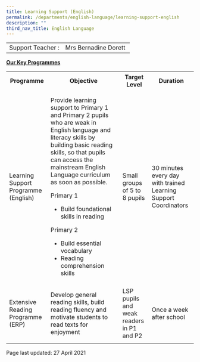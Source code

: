 ```yaml
---
title: Learning Support (English)
permalink: /departments/english-language/learning-support-english
description: ""
third_nav_title: English Language
---
```


<table style="margin-left: auto; margin-right: auto;">
<tbody>
<tr>
<td>Support Teacher :</td>
<td style="text-align: center;">Mrs Bernadine Dorett&nbsp;</td>
</tr>
</tbody>
</table>
<p><strong><u>Our Key Programmes</u></strong></p>
<table>
<tbody>
<tr>
<th style="width: 117.594px;">Programme</th>
<th style="width: 333.828px;">Objective</th>
<th style="width: 86.1875px;">Target Level</th>
<th style="width: 138.391px;">Duration</th>
</tr>
<tr>
<td style="width: 117.594px;">Learning Support Programme (English)</td>
<td style="width: 333.828px;">
<p>Provide learning support to Primary 1 and Primary 2 pupils who are weak in English language and literacy skills by building basic reading skills, so that pupils can access the mainstream English Language curriculum as soon as possible.</p>
<p>Primary 1</p>
<ul>
<li>Build foundational skills in reading</li>
</ul>
<p>Primary 2</p>
<div>
<ul>
<li>Build essential vocabulary</li>
<li>Reading comprehension skills</li>
</ul>
</div>
</td>
<td style="width: 86.1875px;">Small groups of 5 to 8 pupils</td>
<td style="width: 138.391px;">30 minutes every day with trained Learning Support Coordinators</td>
</tr>
<tr>
<td style="width: 117.594px;">Extensive Reading Programme (ERP)</td>
<td style="width: 333.828px;">
<p>Develop general reading skills, build reading fluency and motivate students to read texts for enjoyment</p>
</td>
<td style="width: 86.1875px;">LSP pupils and weak readers in P1 and P2</td>
<td style="width: 138.391px;">Once a week after school</td>
</tr>
</tbody>
</table>
<p>Page last updated: 27 April 2021</p>